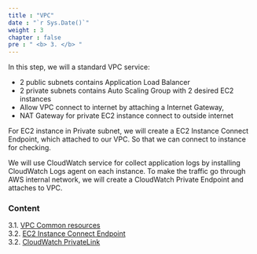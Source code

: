 ```yaml
---
title : "VPC"
date : "`r Sys.Date()`"
weight : 3
chapter : false
pre : " <b> 3. </b> "
---
```


In this step, we will a standard VPC service:
-  2 public subnets contains Application Load Balancer
-  2 private subnets contains Auto Scaling Group with 2 desired EC2 instances
-  Allow VPC connect to internet by attaching a Internet Gateway, 
-  NAT Gateway for private EC2 instance connect to outside internet

For EC2 instance in Private subnet, we will create a EC2 Instance Connect Endpoint, which attached to our VPC. So that we can connect to instance for checking.

We will use CloudWatch service for collect application logs by installing CloudWatch Logs agent on each instance. To make the traffic go through AWS internal network, we will create a CloudWatch Private Endpoint and attaches to VPC.

### Content
3.1. [VPC Common resources](3.1-common/)\
3.2. [EC2 Instance Connect Endpoint](3.2-ec2-endpoint/)\
3.2. [CloudWatch PrivateLink](3.2-ec2-endpoint/)